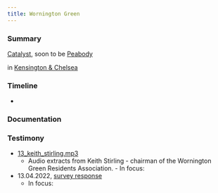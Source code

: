 ```yaml
---
title: Wornington Green
---
```


### Summary

[Catalyst](providers/catalyst), soon to be [Peabody](providers/peabody)

in [Kensington & Chelsea](providers/kensington-and-chelsea)

### Timeline

- 

### Documentation

### Testimony
- [13_keith_stirling.mp3](../assets/13_keith_stirling_1655299451862_0.mp3)  
    - Audio extracts from Keith Stirling - chairman of the Wornington Green Residents Association.  - In focus:  
- 13.04.2022, [survey response](testimony/SR051)  
    - In focus:  
	